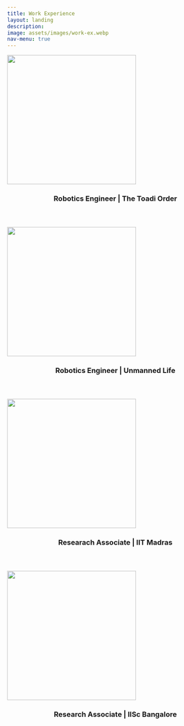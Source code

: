 ```yaml
---
title: Work Experience
layout: landing
description:
image: assets/images/work-ex.webp
nav-menu: true
---
```


<!-- Main -->
<div id="main">

<!-- One -->
<!-- <section id="one">
	<div class="inner">
		<header class="major">
			<h2>Sed amet aliquam</h2>
		</header>
		<p>Nullam et orci eu lorem consequat tincidunt vivamus et sagittis magna sed nunc rhoncus condimentum sem. In efficitur ligula tate urna. Maecenas massa vel lacinia pellentesque lorem ipsum dolor. Nullam et orci eu lorem consequat tincidunt. Vivamus et sagittis libero. Nullam et orci eu lorem consequat tincidunt vivamus et sagittis magna sed nunc rhoncus condimentum sem. In efficitur ligula tate urna.</p>
	</div>
</section> -->

<!-- Two -->
<section id="two" class="spotlights">
	<section>
		<!-- <a href="generic.html" class="image"> -->
			<img src="{% link assets/images/workex/toadi.jpg %}" alt="" data-position="center center" height="300"/>
		<!-- </a> -->
		<div class="content">
			<div class="inner">
				<header class="major">
					<h3>Robotics Engineer | The Toadi Order</h3>
				</header>
				<!-- <p>Nullam et orci eu lorem consequat tincidunt vivamus et sagittis magna sed nunc rhoncus condimentum sem. In efficitur ligula tate urna. Maecenas massa sed magna lacinia magna pellentesque lorem ipsum dolor. Nullam et orci eu lorem consequat tincidunt. Vivamus et sagittis tempus.</p> -->
			</div>
		</div>
	</section>
	<section>
		<!-- <a href="generic.html" class="image"> -->
			<img src="{% link assets/images/workex/unmanned.png %}" alt="" data-position="center center" height="300"/>
		<!-- </a> -->
		<div class="content">
			<div class="inner">
				<header class="major">
					<h3>Robotics Engineer | Unmanned Life</h3>
				</header>
				<!-- <p>Nullam et orci eu lorem consequat tincidunt vivamus et sagittis magna sed nunc rhoncus condimentum sem. In efficitur ligula tate urna. Maecenas massa sed magna lacinia magna pellentesque lorem ipsum dolor. Nullam et orci eu lorem consequat tincidunt. Vivamus et sagittis tempus.</p> -->
			</div>
		</div>
	</section>
	<section>
		<!-- <a href="generic.html" class="image"> -->
			<img src="{% link assets/images/workex/iitm.jpg %}" alt="" data-position="center center" height="300"/>
		<!-- </a> -->
		<div class="content">
			<div class="inner">
				<header class="major">
					<h3>Researach Associate | IIT Madras</h3>
				</header>
				<!-- <p>Nullam et orci eu lorem consequat tincidunt vivamus et sagittis magna sed nunc rhoncus condimentum sem. In efficitur ligula tate urna. Maecenas massa sed magna lacinia magna pellentesque lorem ipsum dolor. Nullam et orci eu lorem consequat tincidunt. Vivamus et sagittis tempus.</p> -->
			</div>
		</div>
	</section>
	<section>
		<!-- <a href="generic.html" class="image"> -->
			<img src="{% link assets/images/workex/iisc.png %}" alt="" data-position="center center" height="300"/>
		<!-- </a> -->
		<div class="content">
			<div class="inner">
				<header class="major">
					<h3>Research Associate | IISc Bangalore</h3>
				</header>
				<!-- <p>Nullam et orci eu lorem consequat tincidunt vivamus et sagittis magna sed nunc rhoncus condimentum sem. In efficitur ligula tate urna. Maecenas massa sed magna lacinia magna pellentesque lorem ipsum dolor. Nullam et orci eu lorem consequat tincidunt. Vivamus et sagittis tempus.</p> -->
			</div>
		</div>
	</section>
</section>

</div>

